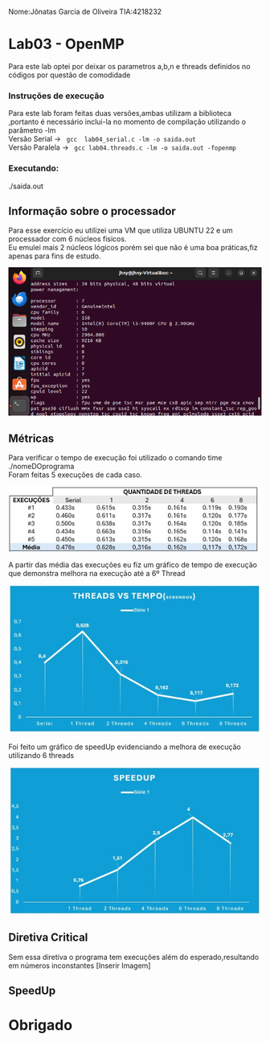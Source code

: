 Nome:Jônatas Garcia de Oliveira TIA:4218232
# Lab03 - OpenMP
  Para este lab optei por deixar os parametros a,b,n e threads definidos no códigos por questão de comodidade
### Instruções de execução
<p>
   Para este lab foram feitas duas versões,ambas utilizam a biblioteca <math.h>,portanto é necessário inclui-la no momento de compilação utilizando o parâmetro -lm<br>
   Versão Serial -> <code> gcc  lab04_serial.c -lm -o saida.out </code> <br>
   Versão Paralela -> <code> gcc lab04.threads.c -lm -o saida.out -fopenmp </code>
</p>

### Executando:
  ./saida.out

## Informação sobre o processador
   <p>Para esse exercício eu utilizei uma VM que utiliza UBUNTU 22 e um processador com 6 núcleos fisicos.<br>
   Eu emulei mais 2 núcleos lógicos porém sei que não é uma boa práticas,fiz apenas para fins de estudo.</p>
   <img src ="https://github.com/Jonatas-G-Oliveira/ComputacaoParelela/blob/main/lab03Threads/imagens/info_cpu.png">
   

## Métricas
  <p>
      Para verificar o tempo de execução foi utilizado o comando time ./nomeDOprograma<br>
      Foram feitas 5 execuções de cada caso.
  </p>
  <img src ="https://github.com/Jonatas-G-Oliveira/ComputacaoParelela/blob/main/lab04OpenMp/imagens/execucao.jpg">
  <p>A partir das média das execuções eu fiz um gráfico de tempo de execução que demonstra melhora na execução até a 6º Thread</p>
  <img src ="https://github.com/Jonatas-G-Oliveira/ComputacaoParelela/blob/main/lab04OpenMp/imagens/tempo_threads.jpg">
  <p>Foi feito um gráfico de speedUp evidenciando a melhora de execução utilizando 6 threads</p>
  <img src ="https://github.com/Jonatas-G-Oliveira/ComputacaoParelela/blob/main/lab04OpenMp/imagens/speedUp.jpg">


## Diretiva Critical
  Sem essa diretiva o programa tem execuções além do esperado,resultando em números inconstantes
  [Inserir Imagem]

## SpeedUp



# Obrigado



